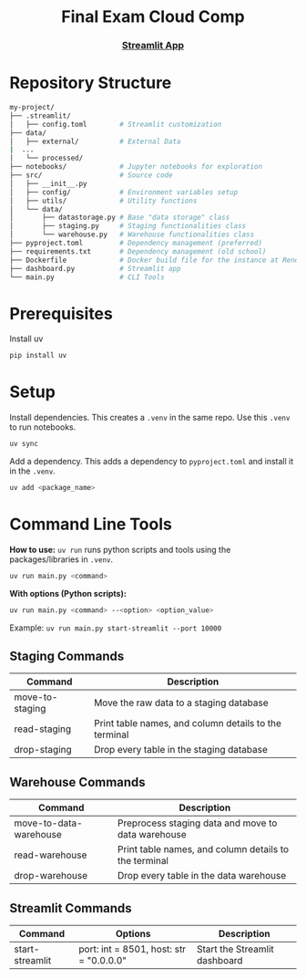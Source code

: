 <h1 align="center"> Final Exam Cloud Comp </h1>
<h3 align="center"><a href="https://final-exam-cloud-comp-streamlit.onrender.com">Streamlit App</a><h3>

# Repository Structure
```bash
my-project/
├── .streamlit/
│   ├── config.toml        # Streamlit customization
├── data/               
│   ├── external/          # External Data
|  ...                      
│   └── processed/
├── notebooks/             # Jupyter notebooks for exploration
├── src/                   # Source code
│   ├── __init__.py
│   ├── config/            # Environment variables setup
│   ├── utils/             # Utility functions
│   └── data/
│       ├── datastorage.py # Base "data storage" class
│       ├── staging.py     # Staging functionalities class
│       └── warehouse.py   # Warehouse functionalities class
├── pyproject.toml         # Dependency management (preferred)
├── requirements.txt       # Dependency management (old school)  
├── Dockerfile             # Docker build file for the instance at Render.com
├── dashboard.py           # Streamlit app
└── main.py                # CLI Tools
```

# Prerequisites
Install uv
```bash
pip install uv
```

# Setup
Install dependencies. This creates a `.venv` in the same repo. Use this `.venv` to run notebooks.
```bash
uv sync
```
Add a dependency. This adds a dependency to `pyproject.toml` and install it in the `.venv`.
```bash
uv add <package_name>
```

# Command Line Tools

**How to use:**
`uv run` runs python scripts and tools using the packages/libraries in `.venv`.
```bash
uv run main.py <command>
```

**With options (Python scripts):**
```bash
uv run main.py <command> --<option> <option_value>
```

Example: `uv run main.py start-streamlit --port 10000`

## Staging Commands

| Command        | Description |
|----------------|-------------|
| move-to-staging| Move the raw data to a staging database |
| read-staging   | Print table names, and column details to the terminal |
| drop-staging   | Drop every table in the staging database |

## Warehouse Commands

| Command        | Description |
|----------------|-------------|
| move-to-data-warehouse | Preprocess staging data and move to data warehouse |
| read-warehouse   | Print table names, and column details to the terminal |
| drop-warehouse   | Drop every table in the data warehouse |

## Streamlit Commands

| Command        | Options | Description |
|----------------|--------|-------------|
| start-streamlit| port: int = 8501, host: str = "0.0.0.0" | Start the Streamlit dashboard |
